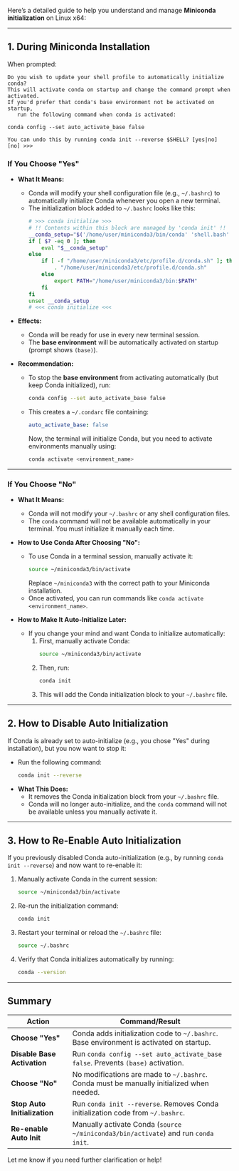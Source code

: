Here’s a detailed guide to help you understand and manage **Miniconda initialization** on Linux x64:

---

## **1. During Miniconda Installation**

When prompted:

```
Do you wish to update your shell profile to automatically initialize conda?
This will activate conda on startup and change the command prompt when activated.
If you'd prefer that conda's base environment not be activated on startup,
   run the following command when conda is activated:
   
conda config --set auto_activate_base false

You can undo this by running conda init --reverse $SHELL? [yes|no]
[no] >>>
```

### **If You Choose "Yes"**
- **What It Means:**
  - Conda will modify your shell configuration file (e.g., `~/.bashrc`) to automatically initialize Conda whenever you open a new terminal.
  - The initialization block added to `~/.bashrc` looks like this:
    ```bash
    # >>> conda initialize >>>
    # !! Contents within this block are managed by 'conda init' !!
    __conda_setup="$('/home/user/miniconda3/bin/conda' 'shell.bash' 'hook' 2> /dev/null)"
    if [ $? -eq 0 ]; then
        eval "$__conda_setup"
    else
        if [ -f "/home/user/miniconda3/etc/profile.d/conda.sh" ]; then
            . "/home/user/miniconda3/etc/profile.d/conda.sh"
        else
            export PATH="/home/user/miniconda3/bin:$PATH"
        fi
    fi
    unset __conda_setup
    # <<< conda initialize <<<
    ```

- **Effects:**
  - Conda will be ready for use in every new terminal session.
  - The **base environment** will be automatically activated on startup (prompt shows `(base)`).

- **Recommendation:**
  - To stop the **base environment** from activating automatically (but keep Conda initialized), run:
    ```bash
    conda config --set auto_activate_base false
    ```
  - This creates a `~/.condarc` file containing:
    ```yaml
    auto_activate_base: false
    ```
    Now, the terminal will initialize Conda, but you need to activate environments manually using:
    ```bash
    conda activate <environment_name>
    ```

---

### **If You Choose "No"**
- **What It Means:**
  - Conda will not modify your `~/.bashrc` or any shell configuration files.
  - The `conda` command will not be available automatically in your terminal. You must initialize it manually each time.

- **How to Use Conda After Choosing "No":**
  - To use Conda in a terminal session, manually activate it:
    ```bash
    source ~/miniconda3/bin/activate
    ```
    Replace `~/miniconda3` with the correct path to your Miniconda installation.
  - Once activated, you can run commands like `conda activate <environment_name>`.

- **How to Make It Auto-Initialize Later:**
  - If you change your mind and want Conda to initialize automatically:
    1. First, manually activate Conda:
       ```bash
       source ~/miniconda3/bin/activate
       ```
    2. Then, run:
       ```bash
       conda init
       ```
    3. This will add the Conda initialization block to your `~/.bashrc` file.

---

## **2. How to Disable Auto Initialization**

If Conda is already set to auto-initialize (e.g., you chose "Yes" during installation), but you now want to stop it:

- Run the following command:
  ```bash
  conda init --reverse
  ```
- **What This Does:**
  - It removes the Conda initialization block from your `~/.bashrc` file.
  - Conda will no longer auto-initialize, and the `conda` command will not be available unless you manually activate it.

---

## **3. How to Re-Enable Auto Initialization**

If you previously disabled Conda auto-initialization (e.g., by running `conda init --reverse`) and now want to re-enable it:

1. Manually activate Conda in the current session:
   ```bash
   source ~/miniconda3/bin/activate
   ```
2. Re-run the initialization command:
   ```bash
   conda init
   ```
3. Restart your terminal or reload the `~/.bashrc` file:
   ```bash
   source ~/.bashrc
   ```
4. Verify that Conda initializes automatically by running:
   ```bash
   conda --version
   ```

---

## **Summary**

| Action                     | Command/Result                                                                                 |
|----------------------------|-----------------------------------------------------------------------------------------------|
| **Choose "Yes"**           | Conda adds initialization code to `~/.bashrc`. Base environment is activated on startup.      |
| **Disable Base Activation**| Run `conda config --set auto_activate_base false`. Prevents `(base)` activation.               |
| **Choose "No"**            | No modifications are made to `~/.bashrc`. Conda must be manually initialized when needed.     |
| **Stop Auto Initialization**| Run `conda init --reverse`. Removes Conda initialization code from `~/.bashrc`.               |
| **Re-enable Auto Init**    | Manually activate Conda (`source ~/miniconda3/bin/activate`) and run `conda init`.            |

Let me know if you need further clarification or help!
